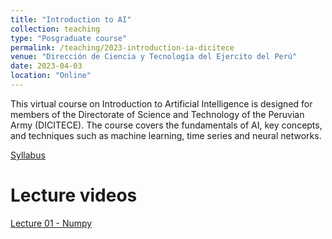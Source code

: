 ```yaml
---
title: "Introduction to AI"
collection: teaching
type: "Posgraduate course"
permalink: /teaching/2023-introduction-ia-dicitece
venue: "Dirección de Ciencia y Tecnología del Ejercito del Perú"
date: 2023-04-03
location: "Online"
---
```


This virtual course on Introduction to Artificial Intelligence is designed for members of the Directorate of Science and Technology of the Peruvian Army (DICITECE). The course covers the fundamentals of AI, key concepts, and techniques such as machine learning, time series and neural networks.


[Syllabus](http://walterpcasas.github.io/files/Syllabus.pdf)


Lecture videos
======
[Lecture 01 - Numpy](https://www.youtube.com/watch?v=X9pzCdfUO4g)

